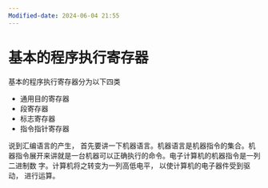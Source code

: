 ```yaml
---
Modified-date: 2024-06-04 21:55
---
```

# 基本的程序执行寄存器
基本的程序执行寄存器分为以下四类
- 通用目的寄存器
- 段寄存器
- 标志寄存器
- 指令指针寄存器

说到汇编语言的产生， 首先要讲一下机器语言。机器语言是机器指令的集合。机器指令展开来讲就是一台机器可以正确执行的命令。电子计算机的机器指令是一列二进制数
字。计算机将之转变为一列高低电平， 以使计算机的电子器件受到驱动， 进行运算。